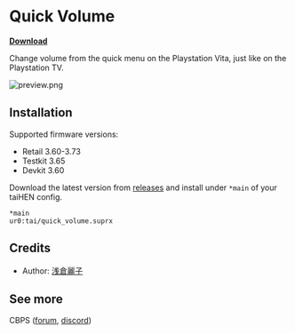 # Quick Volume

[**Download**](https://github.com/cuevavirus/QuickVolume/releases)

Change volume from the quick menu on the Playstation Vita, just like on the Playstation TV.

![preview.png](https://github.com/cuevavirus/QuickVolume/raw/assets/preview.png)

## Installation

Supported firmware versions:

- Retail 3.60-3.73
- Testkit 3.65
- Devkit 3.60

Download the latest version from [releases](https://github.com/cuevavirus/QuickVolume/releases) and install under `*main` of your taiHEN config.

```
*main
ur0:tai/quick_volume.suprx
```

## Credits

- Author: [浅倉麗子](https://github.com/cuevavirus)

## See more

CBPS ([forum](https://forum.devchroma.nl/index.php), [discord](https://discordapp.com/invite/2ccAkg3))
